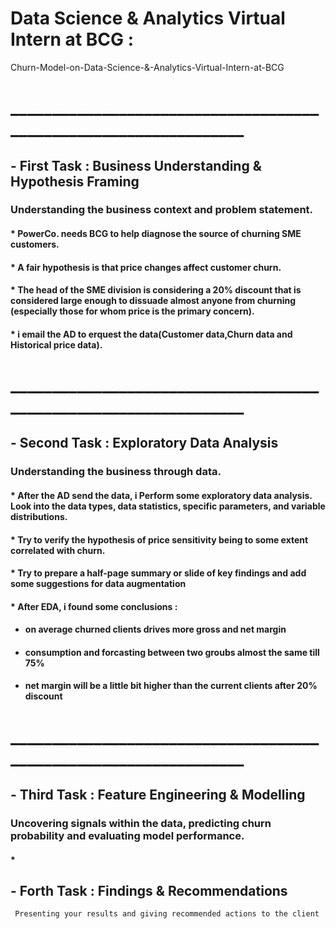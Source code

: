 ﻿# Data Science & Analytics Virtual Intern at BCG :
 Churn-Model-on-Data-Science-&-Analytics-Virtual-Intern-at-BCG
# _________________________________________________________________

## - First Task : Business Understanding & Hypothesis Framing
 ### Understanding the business context and problem statement.
#### * PowerCo. needs BCG to help diagnose the source of churning SME customers.
#### * A fair hypothesis is that price changes affect customer churn.
#### * The head of the SME division is considering a 20% discount that is considered large enough to dissuade almost anyone from churning (especially those for whom price is the primary concern).
#### * i email the AD to erquest the data(Customer data,Churn data and Historical price data).
# _________________________________________________________________


## - Second Task : Exploratory Data Analysis
 ### Understanding the business through data.
#### * After the AD send the data, i Perform some exploratory data analysis. Look into the data types, data statistics, specific parameters, and variable distributions.
#### * Try to verify the hypothesis of price sensitivity being to some extent correlated with churn.
#### * Try to prepare a half-page summary or slide of key findings and add some suggestions for data augmentation
#### * After EDA, i found some conclusions : 
 - #### on average churned clients drives more gross and net margin 
 - #### consumption and forcasting between two groubs almost the same till 75% 
 - #### net margin will be a little bit higher than the current clients after 20% discount 
# _________________________________________________________________
 
 

## - Third Task : Feature Engineering & Modelling
 ### Uncovering signals within the data, predicting churn probability and evaluating model performance.
#### * 


## - Forth Task : Findings & Recommendations
     Presenting your results and giving recommended actions to the client
